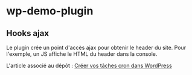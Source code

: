 # wp-demo-plugin

## Hooks ajax

Le plugin crée un point d'accès ajax pour obtenir le header du site.
Pour l'exemple, un JS affiche le HTML du header dans la console.

L'article associé au dépôt : [Créer vos tâches cron dans WordPress](https://www.loiclaurent.com/posts/wordpress/creer-taches-cron-wordpress/)
